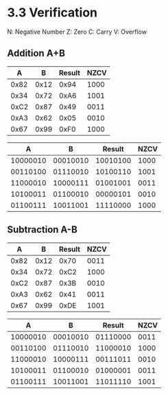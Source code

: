 # 3.3 Verification

N: Negative Number
Z: Zero
C: Carry
V: Overflow

## Addition A+B
|  A   |  B   | Result  | NZCV |
|------|------|---------|------|
| 0x82 | 0x12 | 0x94    | 1000 |
| 0x34 | 0x72 | 0xA6    | 1001 |
| 0xC2 | 0x87 | 0x49    | 0011 |
| 0xA3 | 0x62 | 0x05    | 0010 |
| 0x67 | 0x99 | 0xF0    | 1000 |

|  A        |  B        | Result   | NZCV  |
|-----------|-----------|----------|-------|
| 10000010  | 00010010  | 10010100 | 1000  |
| 00110100  | 01110010  | 10100110 | 1001  |
| 11000010  | 10000111  | 01001001 | 0011  |
| 10100011  | 01100010  | 00000101 | 0010  |
| 01100111  | 10011001  | 11110000 | 1000  |


## Subtraction A-B
|  A   |  B   | Result  | NZCV |
|------|------|---------|------|
| 0x82 | 0x12 | 0x70    | 0011 |
| 0x34 | 0x72 | 0xC2    | 1000 |
| 0xC2 | 0x87 | 0x3B    | 0010 |
| 0xA3 | 0x62 | 0x41    | 0011 |
| 0x67 | 0x99 | 0xDE    | 1001 |

|  A        |  B        | Result   | NZCV  |
|-----------|-----------|----------|-------|
| 10000010  | 00010010  | 01110000 | 0011  |
| 00110100  | 01110010  | 11000010 | 1000  |
| 11000010  | 10000111  | 00111011 | 0010  |
| 10100011  | 01100010  | 01000001 | 0011  |
| 01100111  | 10011001  | 11011110 | 1001  |